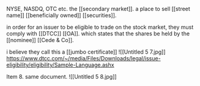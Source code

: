 NYSE, NASDQ, OTC etc. the [[secondary market]]. a place to sell [[street name]] [[beneficially owned]] [[securities]].

in order for an issuer to be eligible to trade on the stock market, they must comply with [[DTCC]] [[OA]]. which states that the shares be held by the [[nominee]] [[Cede & Co]]. 

i believe they call this a [[jumbo certificate]]
![[Untitled 5 7.jpg]]
https://www.dtcc.com/~/media/Files/Downloads/legal/issue-eligibility/eligibility/Sample-Language.ashx

Item 8. same document.
![[Untitled 5 8.jpg]]